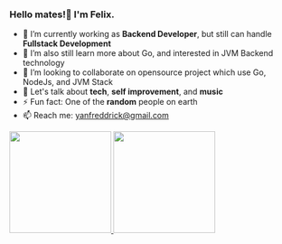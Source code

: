 ### Hello mates!👋 I'm Felix.

- 🔭 I’m currently working as **Backend Developer**, but still can handle **Fullstack Development**
- 🌱 I’m also still learn more about Go, and interested in JVM Backend technology
- 👯 I’m looking to collaborate on opensource project which use Go, NodeJs, and JVM Stack
- 💬 Let's talk about **tech**, **self improvement**, and **music** 
- ⚡ Fun fact: One of the **random** people on earth
- 📫 Reach me: yanfreddrick@gmail.com

<p align="left">
<a href="https://github.com/tukangk3tik">
  <img height="180em" src="https://github-readme-stats-eight-theta.vercel.app/api?username=tukangk3tik&show_icons=true&include_all_commits=true&count_private=true"/>
<!--   <img height="180em" src="https://github-readme-stats-eight-theta.vercel.app/api/top-langs/?username=tukangk3tik&layout=compact&langs_count=8&theme=algolia"/> -->
  <img height="180em" src="https://github-readme-stats.vercel.app/api/top-langs/?username=tukangk3tik&layout=compact"/>
</a>
</p>


<!-- 
Profile view
![](https://komarev.com/ghpvc/?username=tukangk3tik) 
-->

<!--
**tukangk3tik/tukangk3tik** is a ✨ _special_ ✨ repository because its `README.md` (this file) appears on your GitHub profile.

Here are some ideas to get you started:

- 🔭 I’m currently working on ...
- 🌱 I’m currently learning ...
- 👯 I’m looking to collaborate on ...
- 🤔 I’m looking for help with ...
- 💬 Ask me about ...
- 📫 How to reach me: ...
- 😄 Pronouns: ...
- ⚡ Fun fact: ...
-->
